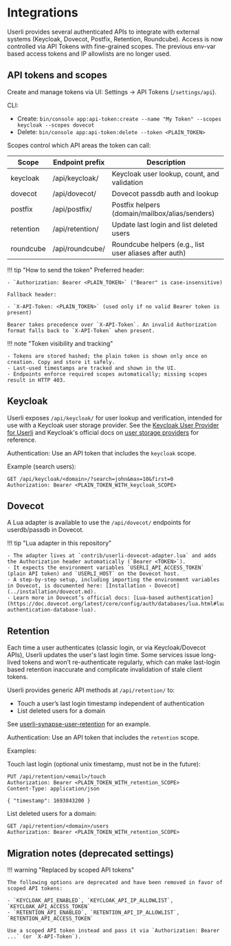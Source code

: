 # Integrations

Userli provides several authenticated APIs to integrate with external systems (Keycloak, Dovecot, Postfix, Retention, Roundcube).
Access is now controlled via API Tokens with fine-grained scopes. The previous env-var based access tokens and IP allowlists are no longer used.

## API tokens and scopes

Create and manage tokens via UI: Settings → API Tokens (`/settings/api`).

CLI:

- Create: `bin/console app:api-token:create --name "My Token" --scopes keycloak --scopes dovecot`
- Delete: `bin/console app:api-token:delete --token <PLAIN_TOKEN>`

Scopes control which API areas the token can call:

| Scope     | Endpoint prefix     | Description                                              |
|-----------|----------------------|----------------------------------------------------------|
| keycloak  | /api/keycloak/       | Keycloak user lookup, count, and validation              |
| dovecot   | /api/dovecot/        | Dovecot passdb auth and lookup                           |
| postfix   | /api/postfix/        | Postfix helpers (domain/mailbox/alias/senders)           |
| retention | /api/retention/      | Update last login and list deleted users                 |
| roundcube | /api/roundcube/      | Roundcube helpers (e.g., list user aliases after auth)   |

!!! tip "How to send the token"
    Preferred header:

    - `Authorization: Bearer <PLAIN_TOKEN>` ("Bearer" is case-insensitive)

    Fallback header:

    - `X-API-Token: <PLAIN_TOKEN>` (used only if no valid Bearer token is present)

    Bearer takes precedence over `X-API-Token`. An invalid Authorization format falls back to `X-API-Token` when present.

!!! note "Token visibility and tracking"

    - Tokens are stored hashed; the plain token is shown only once on creation. Copy and store it safely.
    - Last-used timestamps are tracked and shown in the UI.
    - Endpoints enforce required scopes automatically; missing scopes result in HTTP 403.

## Keycloak

Userli exposes `/api/keycloak/` for user lookup and verification, intended for use with a Keycloak user storage provider. See the
[Keycloak User Provider for Userli](https://github.com/systemli/userli-keycloak-provider) and Keycloak's official docs on
[user storage providers](https://www.keycloak.org/docs/latest/server_development/#_user-storage) for reference.

Authentication: Use an API token that includes the `keycloak` scope.

Example (search users):

    GET /api/keycloak/<domain>/?search=john&max=10&first=0
    Authorization: Bearer <PLAIN_TOKEN_WITH_keycloak_SCOPE>

## Dovecot

A Lua adapter is available to use the `/api/dovecot/` endpoints for userdb/passdb in Dovecot.

!!! tip "Lua adapter in this repository"

    - The adapter lives at `contrib/userli-dovecot-adapter.lua` and adds the Authorization header automatically (`Bearer <TOKEN>`).
    - It expects the environment variables `USERLI_API_ACCESS_TOKEN` (plain API token) and `USERLI_HOST` on the Dovecot host.
    - A step-by-step setup, including importing the environment variables in Dovecot, is documented here: [Installation › Dovecot](../installation/dovecot.md).
    - Learn more in Dovecot’s official docs: [Lua-based authentication](https://doc.dovecot.org/latest/core/config/auth/databases/lua.html#lua-authentication-database-lua).

## Retention

Each time a user authenticates (classic login, or via Keycloak/Dovecot APIs), Userli updates the user's last login time.
Some services issue long-lived tokens and won’t re-authenticate regularly, which can make last-login based retention inaccurate
and complicate invalidation of stale client tokens.

Userli provides generic API methods at `/api/retention/` to:

- Touch a user’s last login timestamp independent of authentication
- List deleted users for a domain

See [userli-synapse-user-retention](https://github.com/systemli/userli-synapse-user-retention) for an example.

Authentication: Use an API token that includes the `retention` scope.

Examples:

Touch last login (optional unix timestamp, must not be in the future):

    PUT /api/retention/<email>/touch
    Authorization: Bearer <PLAIN_TOKEN_WITH_retention_SCOPE>
    Content-Type: application/json

    { "timestamp": 1693843200 }

List deleted users for a domain:

    GET /api/retention/<domain>/users
    Authorization: Bearer <PLAIN_TOKEN_WITH_retention_SCOPE>

## Migration notes (deprecated settings)

!!! warning "Replaced by scoped API tokens"

    The following options are deprecated and have been removed in favor of scoped API tokens:

    - `KEYCLOAK_API_ENABLED`, `KEYCLOAK_API_IP_ALLOWLIST`, `KEYCLOAK_API_ACCESS_TOKEN`
    - `RETENTION_API_ENABLED`, `RETENTION_API_IP_ALLOWLIST`, `RETENTION_API_ACCESS_TOKEN`

    Use a scoped API token instead and pass it via `Authorization: Bearer ...` (or `X-API-Token`).
